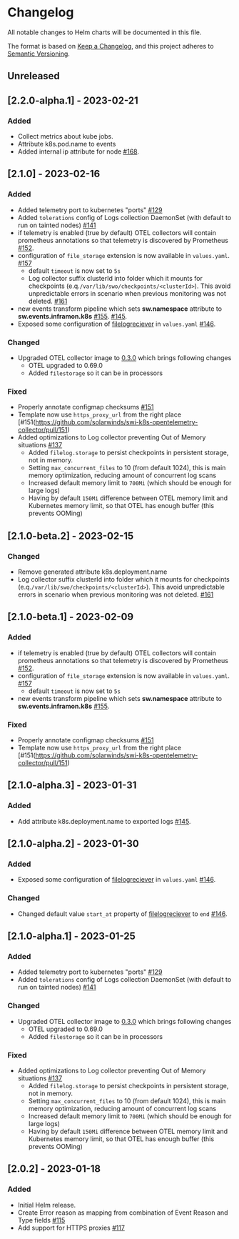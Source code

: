 # Changelog

All notable changes to Helm charts will be documented in this file.

The format is based on [Keep a Changelog](https://keepachangelog.com/en/1.0.0/),
and this project adheres to [Semantic Versioning](https://semver.org/spec/v2.0.0.html).

## Unreleased

## [2.2.0-alpha.1] - 2023-02-21
### Added 
* Collect metrics about kube jobs. 
* Attribute k8s.pod.name to events
* Added internal ip attribute for node [#168](https://github.com/solarwinds/swi-k8s-opentelemetry-collector/pull/168).

## [2.1.0] - 2023-02-16

### Added
* Added telemetry port to kubernetes "ports" [#129](https://github.com/solarwinds/swi-k8s-opentelemetry-collector/pull/129)
* Added `tolerations` config of Logs collection DaemonSet (with default to run on tainted nodes) [#141](https://github.com/solarwinds/swi-k8s-opentelemetry-collector/pull/141)
* if telemetry is enabled (true by default) OTEL collectors will contain prometheus annotations so that telemetry is discovered by Prometheus [#152](https://github.com/solarwinds/swi-k8s-opentelemetry-collector/pull/152).
* configuration of `file_storage` extension is now available in `values.yaml`. [#157](https://github.com/solarwinds/swi-k8s-opentelemetry-collector/pull/157)
    * default `timeout` is now set to `5s`
    * Log collector suffix clusterId into folder which it mounts for checkpoints (e.q.`/var/lib/swo/checkpoints/<clusterId>`). This avoid unpredictable errors in scenario when previous monitoring was not deleted. [#161](https://github.com/solarwinds/swi-k8s-opentelemetry-collector/pull/161)
* new events transform pipeline which sets **sw.namespace** attribute to **sw.events.inframon.k8s** [#155](https://github.com/solarwinds/swi-k8s-opentelemetry-collector/pull/155).
[#145](https://github.com/solarwinds/swi-k8s-opentelemetry-collector/pull/145).
* Exposed some configuration of [filelogreciever](https://github.com/open-telemetry/opentelemetry-collector-contrib/tree/main/receiver/filelogreceiver) in `values.yaml` [#146](https://github.com/solarwinds/swi-k8s-opentelemetry-collector/pull/146).

### Changed
* Upgraded OTEL collector image to [0.3.0](https://github.com/solarwinds/swi-k8s-opentelemetry-collector/releases/tag/0.3.0) which brings following changes
    * OTEL upgraded to 0.69.0
    * Added `filestorage` so it can be in processors

### Fixed
* Properly annotate configmap checksums [#151](https://github.com/solarwinds/swi-k8s-opentelemetry-collector/pull/151)
* Template now use `https_proxy_url` from the right place [#151(https://github.com/solarwinds/swi-k8s-opentelemetry-collector/pull/151)
* Added optimizations to Log collector preventing Out of Memory situations [#137](https://github.com/solarwinds/swi-k8s-opentelemetry-collector/pull/137)
    * Added `filelog.storage` to persist checkpoints in persistent storage, not in memory.
    * Setting `max_concurrent_files` to 10 (from default 1024), this is main memory optimization, reducing amount of concurrent log scans
    * Increased default memory limit to `700Mi` (which should be enough for large logs)
    * Having by default `150Mi` difference between OTEL memory limit and Kubernetes memory limit, so that OTEL has enough buffer (this prevents OOMing)

## [2.1.0-beta.2] - 2023-02-15

### Changed
* Remove generated attribute k8s.deployment.name
* Log collector suffix clusterId into folder which it mounts for checkpoints (e.q.`/var/lib/swo/checkpoints/<clusterId>`). This avoid unpredictable errors in scenario when previous monitoring was not deleted. [#161](https://github.com/solarwinds/swi-k8s-opentelemetry-collector/pull/161)

## [2.1.0-beta.1] - 2023-02-09

### Added
* if telemetry is enabled (true by default) OTEL collectors will contain prometheus annotations so that telemetry is discovered by Prometheus [#152](https://github.com/solarwinds/swi-k8s-opentelemetry-collector/pull/152).
* configuration of `file_storage` extension is now available in `values.yaml`. [#157](https://github.com/solarwinds/swi-k8s-opentelemetry-collector/pull/157)
    * default `timeout` is now set to `5s`
* new events transform pipeline which sets **sw.namespace** attribute to **sw.events.inframon.k8s** [#155](https://github.com/solarwinds/swi-k8s-opentelemetry-collector/pull/155).

### Fixed
* Properly annotate configmap checksums [#151](https://github.com/solarwinds/swi-k8s-opentelemetry-collector/pull/151)
* Template now use `https_proxy_url` from the right place [#151(https://github.com/solarwinds/swi-k8s-opentelemetry-collector/pull/151)

## [2.1.0-alpha.3] - 2023-01-31
### Added

* Add attribute k8s.deployment.name to exported logs
[#145](https://github.com/solarwinds/swi-k8s-opentelemetry-collector/pull/145).


## [2.1.0-alpha.2] - 2023-01-30
### Added

* Exposed some configuration of [filelogreciever](https://github.com/open-telemetry/opentelemetry-collector-contrib/tree/main/receiver/filelogreceiver) in `values.yaml` [#146](https://github.com/solarwinds/swi-k8s-opentelemetry-collector/pull/146).

### Changed

* Changed default value `start_at` property of [filelogreciever](https://github.com/open-telemetry/opentelemetry-collector-contrib/tree/main/receiver/filelogreceiver) to `end` [#146](https://github.com/solarwinds/swi-k8s-opentelemetry-collector/pull/146).

## [2.1.0-alpha.1] - 2023-01-25

### Added

* Added telemetry port to kubernetes "ports" [#129](https://github.com/solarwinds/swi-k8s-opentelemetry-collector/pull/129)
* Added `tolerations` config of Logs collection DaemonSet (with default to run on tainted nodes) [#141](https://github.com/solarwinds/swi-k8s-opentelemetry-collector/pull/141)

### Changed
* Upgraded OTEL collector image to [0.3.0](https://github.com/solarwinds/swi-k8s-opentelemetry-collector/releases/tag/0.3.0) which brings following changes
    * OTEL upgraded to 0.69.0
    * Added `filestorage` so it can be in processors

### Fixed

* Added optimizations to Log collector preventing Out of Memory situations [#137](https://github.com/solarwinds/swi-k8s-opentelemetry-collector/pull/137)
    * Added `filelog.storage` to persist checkpoints in persistent storage, not in memory.
    * Setting `max_concurrent_files` to 10 (from default 1024), this is main memory optimization, reducing amount of concurrent log scans
    * Increased default memory limit to `700Mi` (which should be enough for large logs)
    * Having by default `150Mi` difference between OTEL memory limit and Kubernetes memory limit, so that OTEL has enough buffer (this prevents OOMing)

## [2.0.2] - 2023-01-18

### Added

- Initial Helm release.
- Create Error reason as mapping from combination of Event Reason and Type fields [#115](https://github.com/solarwinds/swi-k8s-opentelemetry-collector/pull/115)
- Add support for HTTPS proxies [#117](https://github.com/solarwinds/swi-k8s-opentelemetry-collector/pull/117)
